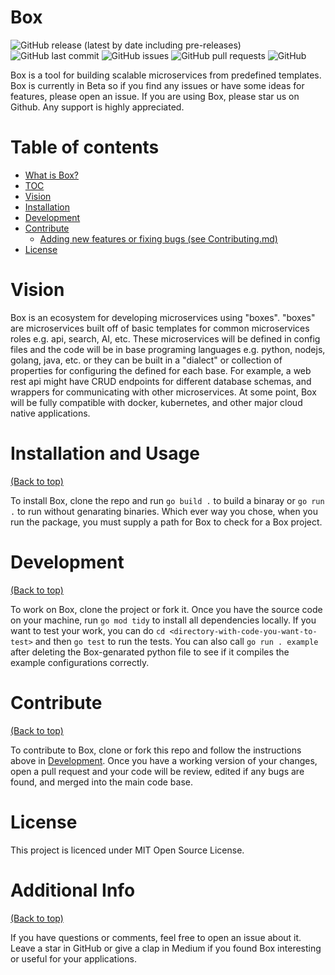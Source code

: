 # Box

![GitHub release (latest by date including pre-releases)](https://img.shields.io/github/v/release/FrostyTheSouthernSnowman/Box?include_prereleases)
![GitHub last commit](https://img.shields.io/github/last-commit/FrostyTheSouthernSnowman/Box)
![GitHub issues](https://img.shields.io/github/issues-raw/FrostyTheSouthernSnowman/Box)
![GitHub pull requests](https://img.shields.io/github/issues-pr/FrostyTheSouthernSnowman/Box)
![GitHub](https://img.shields.io/github/license/FrostyTheSouthernSnowman/Box)

Box is a tool for building scalable microservices from predefined templates.
Box is currently in Beta so if you find any issues or have some ideas for features, please open an issue.
If you are using Box, please star us on Github. Any support is highly appreciated.

# Table of contents
- [What is Box?](#Box)
- [TOC](#table-of-contents)
- [Vision](#vision)
- [Installation](#installation-and-usage)
- [Development](#development)
- [Contribute](#contribute)
    - [Adding new features or fixing bugs (see Contributing.md)](#adding-new-features-or-fixing-bugs)
- [License](#license)

# Vision
Box is an ecosystem for developing microservices using "boxes". "boxes" are microservices built off of basic templates for common microservices roles e.g. api, search, AI, etc. These microservices will be defined in config files and the code will be in base programing languages e.g. python, nodejs, golang, java, etc. or they can be built in a "dialect" or collection of properties for configuring the defined for each base. For example, a web rest api might have CRUD endpoints for different database schemas, and wrappers for communicating with other microservices. At some point, Box will be fully compatible with docker, kubernetes, and other major cloud native applications.

# Installation and Usage
[(Back to top)](#table-of-contents)


To install Box, clone the repo and run `go build .` to build a binaray or `go run .` to run without genarating binaries. Which ever way you chose, when you run the package, you must supply a path for Box to check for a Box project.

# Development
[(Back to top)](#table-of-contents)

To work on Box, clone the project or fork it. Once you have the source code on your machine, run `go mod tidy` to install all dependencies locally.
If you want to test your work, you can do `cd <directory-with-code-you-want-to-test>` and then `go test` to run the tests. You can also call `go run . example` after deleting the Box-genarated python file to see if it compiles the example configurations correctly.

# Contribute
[(Back to top)](#table-of-contents)

To contribute to Box, clone or fork this repo and follow the instructions above in [Development](#development). Once you have a working version of your changes, open a pull request and your code will be review, edited if any bugs are found, and merged into the main code base.

# License
This project is licenced under MIT Open Source License.

# Additional Info
[(Back to top)](#table-of-contents)

If you have questions or comments, feel free to open an issue about it. Leave a star in GitHub or give a clap in Medium if you found Box interesting or useful for your applications.
